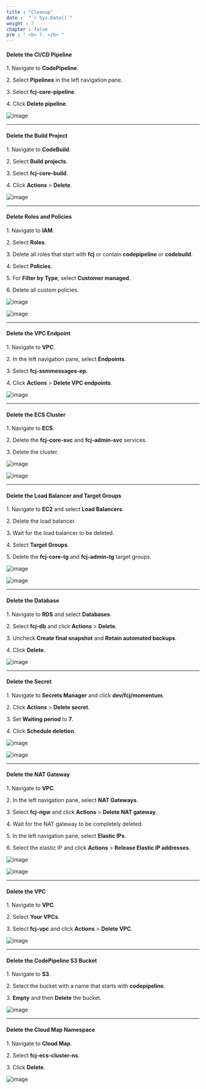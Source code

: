 ```yaml
---
title : "Cleanup"
date :  "`r Sys.Date()`" 
weight : 7
chapter : false
pre : " <b> 7. </b> "
---
```


#### Delete the CI/CD Pipeline

1\. Navigate to **CodePipeline**.

2\. Select **Pipelines** in the left navigation pane.

3\. Select **fcj-core-pipeline**.

4\. Click **Delete pipeline**.

![image](/images/7/Group1.png)

___

#### Delete the Build Project

1\. Navigate to **CodeBuild**.

2\. Select **Build projects**.

3\. Select **fcj-core-build**.

4\. Click **Actions** > **Delete**.

![image](/images/7/Group2.png)

___

#### Delete Roles and Policies

1\. Navigate to **IAM**.

2\. Select **Roles**.

3\. Delete all roles that start with **fcj** or contain **codepipeline** or **codebuild**.

4\. Select **Policies**.

5\. For **Filter by Type**, select **Customer managed**.

6\. Delete all custom policies.

![image](/images/7/Group3.png)

![image](/images/7/Group4.png)

___

#### Delete the VPC Endpoint

1\. Navigate to **VPC**.

2\. In the left navigation pane, select **Endpoints**.

3\. Select **fcj-ssmmessages-ep**.

4\. Click **Actions** > **Delete VPC endpoints**.

![image](/images/7/Group5.png)

___

#### Delete the ECS Cluster

1\. Navigate to **ECS**.

2\. Delete the **fcj-core-svc** and **fcj-admin-svc** services.

3\. Delete the cluster.

![image](/images/7/Group6.png)

![image](/images/7/Group7.png)

___

#### Delete the Load Balancer and Target Groups

1\. Navigate to **EC2** and select **Load Balancers**.

2\. Delete the load balancer.

3\. Wait for the load balancer to be deleted.

4\. Select **Target Groups**.

5\. Delete the **fcj-core-tg** and **fcj-admin-tg** target groups.

![image](/images/7/Group8.png)

![image](/images/7/Group9.png)

___

#### Delete the Database

1\. Navigate to **RDS** and select **Databases**.

2\. Select **fcj-db** and click **Actions** > **Delete**.

3\. Uncheck **Create final snapshot** and **Retain automated backups**.

4\. Click **Delete**.

![image](/images/7/Group10.png)

___

#### Delete the Secret

1\. Navigate to **Secrets Manager** and click **dev/fcj/momentum**.

2\. Click **Actions** > **Delete secret**.

3\. Set **Waiting period** to **7**.

4\. Click **Schedule deletion**.

![image](/images/7/Group13.png)

![image](/images/7/Group14.png)

___

#### Delete the NAT Gateway

1\. Navigate to **VPC**.

2\. In the left navigation pane, select **NAT Gateways**.

3\. Select **fcj-ngw** and click **Actions** > **Delete NAT gateway**.

4\. Wait for the NAT gateway to be completely deleted.

5\. In the left navigation pane, select **Elastic IPs**.

6\. Select the elastic IP and click **Actions** > **Release Elastic IP addresses**.

![image](/images/7/Group11.png)

![image](/images/7/Group12.png)

___

#### Delete the VPC

1\. Navigate to **VPC**.

2\. Select **Your VPCs**.

3\. Select **fcj-vpc** and click **Actions** > **Delete VPC**.

![image](/images/7/Group15.png)

___

#### Delete the CodePipeline S3 Bucket

1\. Navigate to **S3**.

2\. Select the bucket with a name that starts with **codepipeline**.

3\. **Empty** and then **Delete** the bucket.

![image](/images/7/Group16.png)

___

#### Delete the Cloud Map Namespace

1\. Navigate to **Cloud Map**.

2\. Select **fcj-ecs-cluster-ns**.

3\. Click **Delete**.

![image](/images/7/Group17.png)

